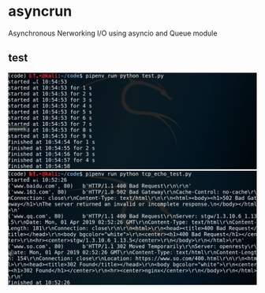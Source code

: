 # asyncrun
Asynchronous Nerworking I/O using asyncio and Queue module

## test
![test](https://github.com/3terN4l/asyncrun/blob/master/test.jpg)
![tcp_echo_test](https://github.com/3terN4l/asyncrun/blob/master/tcp_echo_test.jpg)
